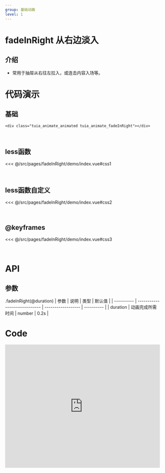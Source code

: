 ```yaml
---
group: 基础动画
level: 1
---
```


# fadeInRight 从右边淡入

## 介绍
* 常用于抽屉从右往左拉入，或连击内容入场等。

# 代码演示

## 基础

```
<div class="tuia_animate_animated tuia_animate_fadeInRight"></div>
```

<br />

## less函数

<<< @/src/pages/fadeInRight/demo/index.vue#css1

<br />

## less函数自定义

<<< @/src/pages/fadeInRight/demo/index.vue#css2

<br />

## @keyframes

<<< @/src/pages/fadeInRight/demo/index.vue#css3

<br />


# API

## 参数
.fadeInRight(@duration)
| 参数       | 说明                          | 类型               | 默认值     |
| ---------- | ----------------------------- | ------------------ | ---------- |
| duration       | 动画完成所需时间                 | number           | 0.2s  |
<br />

# Code

<iframe allowfullscreen="true" allowpaymentrequest="true" allowtransparency="true" frameborder="0" height="400" width="100%" scrolling="no" style="width: 100%; overflow:hidden; display:block;" loading="lazy" src="https://codepen.io/xieshiyi/embed/PoJWWdV?height=265&theme-id=dark&default-tab=css%2Cresult&user=eltonmesquita&slug-hash=oNjGGbw&pen-title=Prefers-reduce-motion%20media%20query&name=cp_embed_1"></iframe>